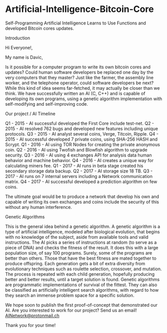 # Artificial-Intelligence-Bitcoin-Core
Self-Programming Artificial Intelligence Learns to Use Functions and developed Bitcoin cores updates.

Introduction

Hi Everyone!,

My name is Davic,

Is it possible for a computer program to write its own bitcoin cores and updates? Could human software developers be replaced one day by the very computers that they master? Just like the farmer, the assembly line worker, and the telephone operator, could software developers be next? While this kind of idea seems far-fetched, it may actually be closer than we think. We have successfully written an AI (C, C++) and is capable of developing its own programs, using a genetic algorithm implementation with self-modifying and self-improving code.

Our project / AI Timeline

Q1 - 2015 - AI successful developed the First Core include test-net.
Q2 - 2015 - AI resolved 762 bugs and developed new features including unique protocols.
Q3 - 2015 - AI analyst several coins, Verge, Titcoin, Ripple.
Q4 - 2015 - AI successful developed 7 private coins, using SHA-256 HASH and Scrypt.
Q1 - 2016 - AI using TOR Nodes for creating the private anonymous coin.
Q2 - 2016 - AI using Twofish and Blowfish algorithm to upgrade security.
Q3 - 2016 - AI using 4 exchanges API for analysis data human behavior and machine behavior.
Q4 - 2016 - AI creates a unique way for calculating miners fee.
Q1 - 2017 - AI runs in beta stage created his secondary storage data backup.
Q2 - 2017 - AI storage size 18 TB.
Q3 - 2017 - AI runs on 7 internal servers including a Network communication matrix.
Q4 - 2017 - AI successful developed a prediction algorithm on few coins.

The ultimate goal would be to produce a network that develop his own and capable of writing its own exchanges and coins include the security of this without any human interference.

Genetic Algorithms

This is the general idea behind a genetic algorithm. A genetic algorithm is a type of artificial intelligence, modeled after biological evolution, that begins with no knowledge of the subject, aside from available tools and valid instructions. The AI picks a series of instructions at random (to serve as a piece of DNA) and checks the fitness of the result. It does this with a large population size, of say 100 programs. Surely, some of the programs are better than others. Those that have the best fitness are mated together to produce offspring. Each generation gets a bit of extra diversity from evolutionary techniques such as roulette selection, crossover, and mutation. The process is repeated with each child generation, hopefully producing better and better results, until a target solution is found. Genetic algorithms are programmatic implementations of survival of the fittest. They can also be classified as artificially intelligent search algorithms, with regard to how they search an immense problem space for a specific solution.

We hope soon to publish the first proof-of-concept that demonstrated our AI.
Are you interested to work for our project? Send us an email! AINetwork@protonmail.ch

Thank you for your time! 
